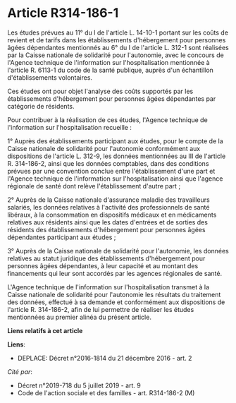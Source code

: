 # Article R314-186-1

Les études prévues au 11° du I de l'article L. 14-10-1 portant sur les coûts de revient et de tarifs dans les établissements
d'hébergement pour personnes âgées dépendantes mentionnés au 6° du I de l'article L. 312-1 sont réalisées par la Caisse
nationale de solidarité pour l'autonomie, avec le concours de l'Agence technique de l'information sur l'hospitalisation
mentionnée à l'article R. 6113-1 du code de la santé publique, auprès d'un échantillon d'établissements volontaires. 

Ces études ont pour objet l'analyse des coûts supportés par les établissements d'hébergement pour personnes âgées dépendantes
par catégorie de résidents. 

Pour contribuer à la réalisation de ces études, l'Agence technique de l'information sur l'hospitalisation recueille : 

1° Auprès des établissements participant aux études, pour le compte de la Caisse nationale de solidarité pour l'autonomie
conformément aux dispositions de l'article L. 312-9, les données mentionnées au III de l'article R. 314-186-2, ainsi que les
données comptables, dans des conditions prévues par une convention conclue entre l'établissement d'une part et l'Agence
technique de l'information sur l'hospitalisation ainsi que l'agence régionale de santé dont relève l'établissement d'autre
part ; 

2° Auprès de la Caisse nationale d'assurance maladie des travailleurs salariés, les données relatives à l'activité des
professionnels de santé libéraux, à la consommation en dispositifs médicaux et en médicaments relatives aux résidents ainsi
que les dates d'entrées et de sorties des résidents des établissements d'hébergement pour personnes âgées dépendantes
participant aux études ; 

3° Auprès de la Caisse nationale de solidarité pour l'autonomie, les données relatives au statut juridique des établissements
d'hébergement pour personnes âgées dépendantes, à leur capacité et au montant des financements qui leur sont accordés par les
agences régionales de santé. 

L'Agence technique de l'information sur l'hospitalisation transmet à la Caisse nationale de solidarité pour l'autonomie les
résultats du traitement des données, effectué à sa demande et conformément aux dispositions de l'article R. 314-186-2, afin
de lui permettre de réaliser les études mentionnées au premier alinéa du présent article.

**Liens relatifs à cet article**

**Liens**:

  - DEPLACE: Décret n°2016-1814 du 21 décembre 2016 - art. 2

_Cité par_:

  - Décret n°2019-718 du 5 juillet 2019 - art. 9
  - Code de l'action sociale et des familles - art. R314-186-2 (M)
